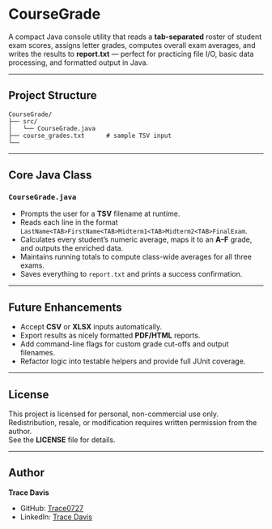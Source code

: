 # CourseGrade

A compact Java console utility that reads a **tab-separated** roster of student exam scores, assigns letter grades, computes overall exam averages, and writes the results to **report.txt** — perfect for practicing file I/O, basic data processing, and formatted output in Java.

---

## Project Structure

    CourseGrade/
    ├── src/
    │   └── CourseGrade.java
    ├── course_grades.txt      # sample TSV input
    └──

---

## Core Java Class

### `CourseGrade.java`
* Prompts the user for a **TSV** filename at runtime.  
* Reads each line in the format  
  `LastName<TAB>FirstName<TAB>Midterm1<TAB>Midterm2<TAB>FinalExam`.  
* Calculates every student’s numeric average, maps it to an **A–F** grade, and outputs the enriched data.  
* Maintains running totals to compute class-wide averages for all three exams.  
* Saves everything to `report.txt` and prints a success confirmation.

---

## Future Enhancements
* Accept **CSV** or **XLSX** inputs automatically.  
* Export results as nicely formatted **PDF/HTML** reports.  
* Add command-line flags for custom grade cut-offs and output filenames.  
* Refactor logic into testable helpers and provide full JUnit coverage.

---

## License
This project is licensed for personal, non-commercial use only. Redistribution, resale, or modification requires written permission from the author.  
See the **LICENSE** file for details.

---

## Author
**Trace Davis**  
* GitHub: [Trace0727](https://github.com/Trace0727)  
* LinkedIn: [Trace Davis](https://www.linkedin.com/in/trace-d-926380138/)
